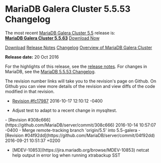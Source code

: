 # MariaDB Galera Cluster 5.5.53 Changelog

The most recent [MariaDB Galera Cluster 5.5](/kb/en/galera/) release is:<br>
<span class="cstm-style lead"><strong>[MariaDB Galera Cluster 5.5.63](/replication/galera-cluster/mariadb-galera-cluster-releases/mariadb-galera-55-release-notes/mariadb-galera-cluster-5563-release-notes/)</strong> [Download<span>&nbsp;</span>Now](https://downloads.mariadb.org/mariadb-galera/5.5)</span>

[Download](http://downloads.mariadb.org/mariadb-galera/5.5.53)
[Release Notes](/replication/galera-cluster/mariadb-galera-cluster-releases/mariadb-galera-55-release-notes/mariadb-galera-cluster-5553-release-notes/)
[Changelog](/replication/galera-cluster/mariadb-galera-cluster-releases/mariadb-galera-55-changelogs/mariadb-galera-cluster-5553-changelog/)
[Overview of MariaDB Galera Cluster](/replication/galera-cluster/what-is-mariadb-galera-cluster/)

<strong>Release date:</strong> 20 Oct 2016

For the highlights of this release, see the
[release notes](/replication/galera-cluster/mariadb-galera-cluster-releases/mariadb-galera-55-release-notes/mariadb-galera-cluster-5553-release-notes/). For changes in
MariaDB, see the [MariaDB 5.5.53 Changelog](/kb/en/mariadb-5553-changelog/).

The revision number links will take you to the revision's page on Github. On
Github you can view more details of the revision and view diffs of the code
modified in that revision.

- [Revision #fc17987](https://github.com/MariaDB/server/commit/fc17987)
<span class="cstm-style datetime">2016-10-17 12:10:12 -0400</span>
<ul start="1"><li>Adjust test to adapt to a recent change in mysqltest.
</li></ul>
- <span class="cstm-style datetime">[Revision #308c666](https://github.com/MariaDB/server/commit/308c666) 2016-10-14 10:57:07 -0400 - Merge remote-tracking branch 'origin/5.5' into 5.5-galera</span>
- [Revision #04f92dd](https://github.com/MariaDB/server/commit/04f92dd)
<span class="cstm-style datetime">2016-09-21 10:51:37 +0200</span>
<ul start="1"><li>[MDEV-10853](https://jira.mariadb.org/browse/MDEV-10853) netcat help output in error log when running xtrabackup SST
</li></ul>
